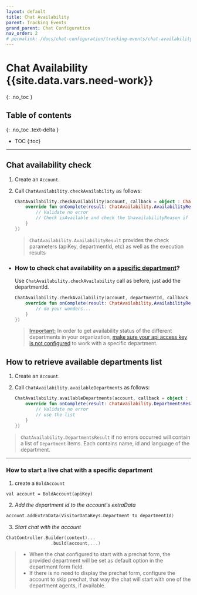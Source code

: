 ```yaml
---
layout: default
title: Chat Availability
parent: Tracking Events
grand_parent: Chat Configuration
nav_order: 2
# permalink: /docs/chat-configuration/tracking-events/chat-availability
---
```


# Chat Availability {{site.data.vars.need-work}}
{: .no_toc }

## Table of contents
{: .no_toc .text-delta }

- TOC
{:toc}

---

## Chat availability check

1. Create an `Account`.

2. Call `ChatAvailability.checkAvailability` as follows:
    ```kotlin
    ChatAvailability.checkAvailability(account, callback = object : ChatAvailability.Callback {
        override fun onComplete(result: ChatAvailability.AvailabilityResult) {
            // Validate no error
            // Check isAvailable and check the UnavailabilityReason if not 
        }
    })
    ```

    > `ChatAvailability.AvailabilityResult` provides the check parameters (apiKey, departmentId, etc) as well as the execution results 

- ### How to check chat availability on a <U>specific department</U>? 
  Use `ChatAvailability.checkAvailability` call as before, just add the departmentId.   
    
  ```kotlin
  ChatAvailability.checkAvailability(account, departmentId, callback = object : ChatAvailability.Callback {
      override fun onComplete(result: ChatAvailability.AvailabilityResult) {
          // do your wonders...  
      }
  })
  ```

  > **<U>Important:</U>** In order to get availability status of the different departments in your organization, [make sure your api access key is not configured](/assets/bold-console-apikey.png) to work with a specific department.

## How to retrieve available departments list
1. Create an `Account`.

2. Call `ChatAvailability.availableDepartments` as follows:
    ```kotlin
    ChatAvailability.availableDepartments(account, callback = object : ChatAvailability.DepartmentsCallback {
        override fun onComplete(result: ChatAvailability.DepartmentsResult) {
            // Validate no error
            // use the list
        }
    })
    ```

> `ChatAvailability.DepartmentsResult` if no errors occurred will contain a list of `Department` items. Each contains name, id and language of the department.

---

### How to start a live chat with a specific department
  1. create a `BoldAccount`
  ```
  val account = BoldAccount(apiKey)
  ```

  2. _Add the department id to the account's extraData_
  ```kotlin
  account.addExtraData(VisitorDataKeys.Department to departmentId)
  ```

   3. _Start chat with the account_
   ```kotlin
   ChatController.Builder(context)...
                    .build(account,...)
   ```

   > - When the chat configured to start with a prechat form, the provided department will be set as default option in the department form field.   
   > - If there is no need to display the prechat form, configure the account to skip prechat, that way the chat will start with one of the department agents, if available.


